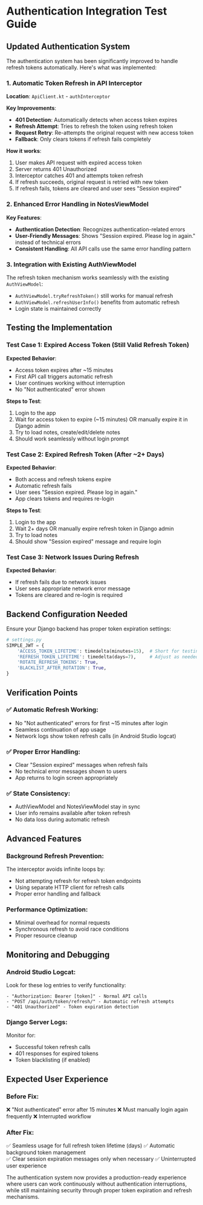 # Authentication Integration Test Guide

## Updated Authentication System

The authentication system has been significantly improved to handle refresh tokens automatically. Here's what was implemented:

### **1. Automatic Token Refresh in API Interceptor**

**Location**: `ApiClient.kt` - `authInterceptor`

**Key Improvements**:
- **401 Detection**: Automatically detects when access token expires
- **Refresh Attempt**: Tries to refresh the token using refresh token
- **Request Retry**: Re-attempts the original request with new access token
- **Fallback**: Only clears tokens if refresh fails completely

**How it works**:
1. User makes API request with expired access token
2. Server returns 401 Unauthorized
3. Interceptor catches 401 and attempts token refresh
4. If refresh succeeds, original request is retried with new token
5. If refresh fails, tokens are cleared and user sees "Session expired"

### **2. Enhanced Error Handling in NotesViewModel**

**Key Features**:
- **Authentication Detection**: Recognizes authentication-related errors
- **User-Friendly Messages**: Shows "Session expired. Please log in again." instead of technical errors
- **Consistent Handling**: All API calls use the same error handling pattern

### **3. Integration with Existing AuthViewModel**

The refresh token mechanism works seamlessly with the existing `AuthViewModel`:
- `AuthViewModel.tryRefreshToken()` still works for manual refresh
- `AuthViewModel.refreshUserInfo()` benefits from automatic refresh
- Login state is maintained correctly

## Testing the Implementation

### **Test Case 1: Expired Access Token (Still Valid Refresh Token)**

**Expected Behavior**: 
- Access token expires after ~15 minutes
- First API call triggers automatic refresh
- User continues working without interruption
- No "Not authenticated" error shown

**Steps to Test**:
1. Login to the app
2. Wait for access token to expire (~15 minutes) OR manually expire it in Django admin
3. Try to load notes, create/edit/delete notes
4. Should work seamlessly without login prompt

### **Test Case 2: Expired Refresh Token (After ~2+ Days)**

**Expected Behavior**:
- Both access and refresh tokens expire
- Automatic refresh fails
- User sees "Session expired. Please log in again."
- App clears tokens and requires re-login

**Steps to Test**:
1. Login to the app
2. Wait 2+ days OR manually expire refresh token in Django admin
3. Try to load notes
4. Should show "Session expired" message and require login

### **Test Case 3: Network Issues During Refresh**

**Expected Behavior**:
- If refresh fails due to network issues
- User sees appropriate network error message
- Tokens are cleared and re-login is required

## Backend Configuration Needed

Ensure your Django backend has proper token expiration settings:

```python
# settings.py
SIMPLE_JWT = {
    'ACCESS_TOKEN_LIFETIME': timedelta(minutes=15),  # Short for testing
    'REFRESH_TOKEN_LIFETIME': timedelta(days=7),     # Adjust as needed
    'ROTATE_REFRESH_TOKENS': True,
    'BLACKLIST_AFTER_ROTATION': True,
}
```

## Verification Points

### **✅ Automatic Refresh Working**:
- No "Not authenticated" errors for first ~15 minutes after login
- Seamless continuation of app usage
- Network logs show token refresh calls (in Android Studio logcat)

### **✅ Proper Error Handling**:
- Clear "Session expired" messages when refresh fails
- No technical error messages shown to users
- App returns to login screen appropriately

### **✅ State Consistency**:
- AuthViewModel and NotesViewModel stay in sync
- User info remains available after token refresh
- No data loss during automatic refresh

## Advanced Features

### **Background Refresh Prevention**:
The interceptor avoids infinite loops by:
- Not attempting refresh for refresh token endpoints
- Using separate HTTP client for refresh calls
- Proper error handling and fallback

### **Performance Optimization**:
- Minimal overhead for normal requests
- Synchronous refresh to avoid race conditions
- Proper resource cleanup

## Monitoring and Debugging

### **Android Studio Logcat**:
Look for these log entries to verify functionality:
```
- "Authorization: Bearer [token]" - Normal API calls
- "POST /api/auth/token/refresh/" - Automatic refresh attempts
- "401 Unauthorized" - Token expiration detection
```

### **Django Server Logs**:
Monitor for:
- Successful token refresh calls
- 401 responses for expired tokens
- Token blacklisting (if enabled)

## Expected User Experience

### **Before Fix**:
❌ "Not authenticated" error after 15 minutes
❌ Must manually login again frequently
❌ Interrupted workflow

### **After Fix**:
✅ Seamless usage for full refresh token lifetime (days)
✅ Automatic background token management  
✅ Clear session expiration messages only when necessary
✅ Uninterrupted user experience

The authentication system now provides a production-ready experience where users can work continuously without authentication interruptions, while still maintaining security through proper token expiration and refresh mechanisms.
